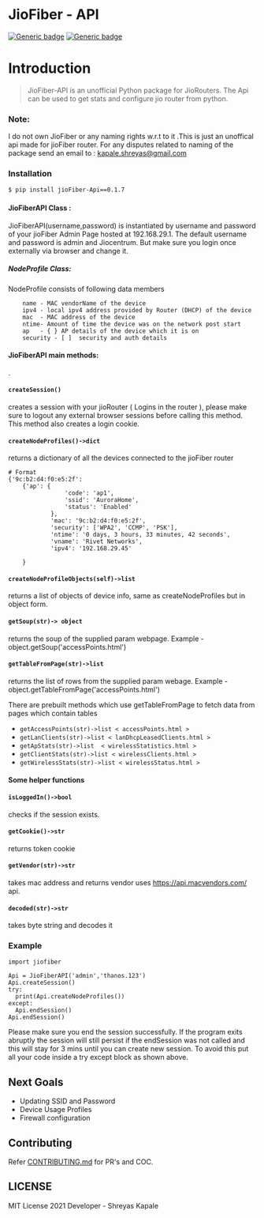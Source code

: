 # JioFiber - API 




 [![Generic badge](https://img.shields.io/badge/Python-3.7-red.svg)](https://shields.io/) [![Generic badge](https://img.shields.io/badge/License-MIT-green.svg)](https://shields.io/) 
# Introduction
> JioFiber-API is an unofficial Python package for JioRouters. The Api can be used to get stats and configure jio router from python.
### Note:
I do not own JioFiber or any naming rights w.r.t to it .This is just an unoffical api made for jioFiber router. For any disputes related to naming of the package
send an email to : kapale.shreyas@gmail.com

### Installation
```sh
$ pip install jioFiber-Api==0.1.7
```

#### JioFiberAPI Class :
JioFiberAPI(username,password) is instantiated by username and password of your jioFiber Admin Page hosted at 192.168.29.1. The default username and password is admin and Jiocentrum. But make sure you login once externally via browser and change it.

##### NodeProfile Class:
NodeProfile consists of following data members
``` 
    name - MAC vendorName of the device
    ipv4 - local ipv4 address provided by Router (DHCP) of the device 
    mac  - MAC address of the device 
    ntime- Amount of time the device was on the network post start
    ap   - { } AP details of the device which it is on
    security - [ ]  security and auth details 
```

#### JioFiberAPI main methods:
.
#### `createSession()` 
creates a session with your jioRouter ( Logins in the router ), please make sure to logout any external browser sessions before calling this method. This method also creates a login cookie.

#### `createNodeProfiles()->dict`
returns a dictionary of all the devices connected to the jioFiber router 
```
# Format
{'9c:b2:d4:f0:e5:2f': 
    {'ap': {
                'code': 'ap1', 
                'ssid': 'AuroraHome', 
                'status': 'Enabled'
            }, 
            'mac': '9c:b2:d4:f0:e5:2f', 
            'security': ['WPA2', 'CCMP', 'PSK'], 
            'ntime': '0 days, 3 hours, 33 minutes, 42 seconds', 
            'vname': 'Rivet Networks',
            'ipv4': '192.168.29.45'
        
    }
```
#### `createNodeProfileObjects(self)->list`
returns a list of objects of device info, same as createNodeProfiles but in object form.


#### `getSoup(str)-> object`
returns the soup of the supplied param webpage.
Example - object.getSoup('accessPoints.html')

#### `getTableFromPage(str)->list`
returns the list of rows from the supplied param webage.
Example - object.getTableFromPage('accessPoints.html')

There are prebuilt methods which use getTableFromPage to fetch data from pages which contain tables
 - `getAccessPoints(str)->list < accessPoints.html >`
 - `getLanClients(str)->list < lanDhcpLeasedClients.html >`
 - `getApStats(str)->list  < wirelessStatistics.html >`
 - `getClientStats(str)->list < wirelessClients.html >`
 - `getWirelessStats(str)->list < wirelessStatus.html >`

#### Some helper functions

#### `isLoggedIn()->bool`
checks if the session exists.
#### `getCookie()->str`
returns token cookie

#### `getVendor(str)->str`
takes mac address and returns vendor uses https://api.macvendors.com/ api.

#### `decoded(str)->str`
takes byte string and decodes it




### Example
```
import jiofiber

Api = JioFiberAPI('admin','thanos.123')
Api.createSession()
try:
  print(Api.createNodeProfiles())
except:
  Api.endSession()
Api.endSession()
```
Please make sure you end the session successfully. If the program exits abruptly the session will still persist if the endSession was not called and this will stay for 3 mins until you can create new session. To avoid this put all your code inside a try except block as shown above.

## Next Goals
- Updating SSID and Password
- Device Usage Profiles
- Firewall configuration

## Contributing
Refer [CONTRIBUTING.md](CONTRIBUTING.md) for PR's and COC.


## LICENSE
MIT License 2021 
Developer - Shreyas Kapale 

